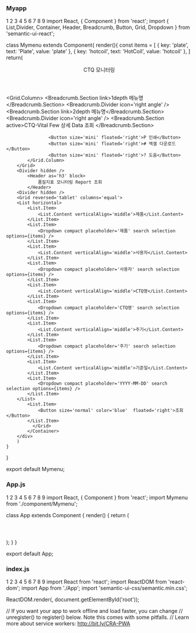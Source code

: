 ### Myapp

1
2
3
4
5
6
7
8
9
import React, { Component } from 'react';
import { List,Divider, Container, Header, Breadcrumb, Button, Grid, Dropdown } from 'semantic-ui-react';

class Mymenu extends Component{
    render(){
        const items = [
            { key: 'plate', text: 'Plate', value: 'plate' },
            { key: 'hotcoil', text: 'HotCoil', value: 'hotcoil' },
          ]
        return(
        <div>
        <Header as='h3' block textAlign='center'>
            CTQ 모니터링
        </Header>
        <Container>
        <Grid columns='equal'>
            <Grid.Column>
                    <Breadcrumb size='tiny' floated='right'>
                    <Breadcrumb.Section link>1depth 메뉴명</Breadcrumb.Section>
                    <Breadcrumb.Divider icon='right angle' />
                    <Breadcrumb.Section link>2depth 메뉴명</Breadcrumb.Section>
                    <Breadcrumb.Divider icon='right angle' />
                    <Breadcrumb.Section active>CTQ-Vital Few 상세 Data 조회 </Breadcrumb.Section>
                    </Breadcrumb>

                    <Button size='mini' floated='right'>P 인쇄</Button>
                    <Button size='mini' floated='right'># 엑셀 다운로드</Button>
                    <Button size='mini' floated='right'>? 도움</Button>
            </Grid.Column>
        </Grid>
        <Divider hidden />
            <Header as='h3' block>
                품질지표 모니터링 Report 조회
            </Header>
        <Divider hidden />
        <Grid reversed='tablet' columns='equal'>
        <List horizontal>
            <List.Item>
                <List.Content verticalAlign='middle'>제품</List.Content>
            </List.Item>
            <List.Item>
                <Dropdown compact placeholder='제품' search selection options={items} />
            </List.Item>
            <List.Item>
                <List.Content verticalAlign='middle'>사용자</List.Content>
            </List.Item>
            <List.Item>
                <Dropdown compact placeholder='사용자' search selection options={items} />
            </List.Item>
            <List.Item>
                <List.Content verticalAlign='middle'>CTQ명</List.Content>
            </List.Item>
            <List.Item>
                <Dropdown compact placeholder='CTQ명' search selection options={items} />
            </List.Item>
            <List.Item>
                <List.Content verticalAlign='middle'>주기</List.Content>
            </List.Item>
            <List.Item>
                <Dropdown compact placeholder='주기' search selection options={items} />
            </List.Item>
            <List.Item>
                <List.Content verticalAlign='middle'>기준일</List.Content>
            </List.Item>
            <List.Item>
                <Dropdown compact placeholder='YYYY-MM-DD' search selection options={items} />
            </List.Item>
        </List>
            <List.Item>
                <Button size='normal' color='blue'  floated='right'>조회</Button>
            </List.Item>
              </Grid>
            </Container>
        </div>
        )
    }
}

export default Mymenu;



### App.js
1
2
3
4
5
6
7
8
9
import React, { Component } from 'react';
import Mymenu from './component/Mymenu';


class App extends Component {
  render() {
    return (
      <div className="App">
        <header className="App-header">
          <Mymenu/>
        </header>
      </div>
    );
  }
}

export default App;

### index.js
1
2
3
4
5
6
7
8
9
import React from 'react';
import ReactDOM from 'react-dom';
import App from './App';
import 'semantic-ui-css/semantic.min.css';

ReactDOM.render(<App />, document.getElementById('root'));

// If you want your app to work offline and load faster, you can change
// unregister() to register() below. Note this comes with some pitfalls.
// Learn more about service workers: http://bit.ly/CRA-PWA

